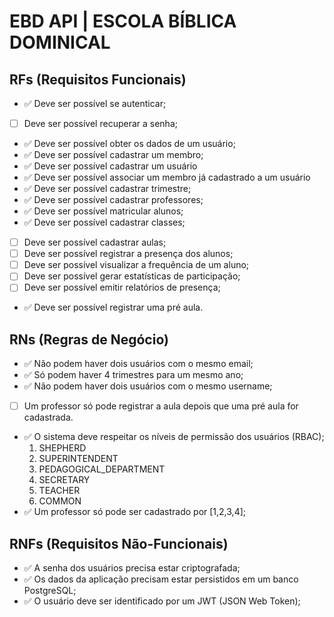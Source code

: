 # EBD API | ESCOLA BÍBLICA DOMINICAL

## RFs (Requisitos Funcionais)

- ✅ Deve ser possível se autenticar;
- [ ] Deve ser possível recuperar a senha;
- ✅ Deve ser possível obter os dados de um usuário;
- ✅ Deve ser possível cadastrar um membro;
- ✅ Deve ser possível cadastrar um usuário
- ✅ Deve ser possível associar um membro já cadastrado a um usuário
- ✅ Deve ser possível cadastrar trimestre;
- ✅ Deve ser possível cadastrar professores;
- ✅ Deve ser possível matricular alunos;
- ✅ Deve ser possível cadastrar classes;
- [ ] Deve ser possível cadastrar aulas;
- [ ] Deve ser possível registrar a presença dos alunos;
- [ ] Deve ser possível visualizar a frequência de um aluno;
- [ ] Deve ser possível gerar estatísticas de participação;
- [ ] Deve ser possível emitir relatórios de presença;
- ✅ Deve ser possível registrar uma pré aula.

## RNs (Regras de Negócio)

- ✅ Não podem haver dois usuários com o mesmo email;
- ✅ Só podem haver 4 trimestres para um mesmo ano;
- ✅ Não podem haver dois usuários com o mesmo username;
- [ ] Um professor só pode registrar a aula depois que uma pré aula for cadastrada.
- ✅ O sistema deve respeitar os níveis de permissão dos usuários (RBAC);
  1. SHEPHERD
  2. SUPERINTENDENT
  3. PEDAGOGICAL_DEPARTMENT
  4. SECRETARY
  5. TEACHER
  6. COMMON
- ✅ Um professor só pode ser cadastrado por [1,2,3,4];

## RNFs (Requisitos Não-Funcionais)

- ✅ A senha dos usuários precisa estar criptografada;
- ✅ Os dados da aplicação precisam estar persistidos em um banco PostgreSQL;
- ✅ O usuário deve ser identificado por um JWT (JSON Web Token);
